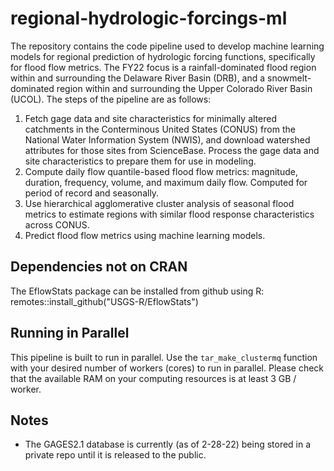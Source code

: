 # regional-hydrologic-forcings-ml
The repository contains the code pipeline used to develop machine learning models for regional prediction of hydrologic forcing functions, specifically for flood flow metrics. The FY22 focus is a rainfall-dominated flood region within and surrounding the Delaware River Basin (DRB), and a snowmelt-dominated region within and surrounding the Upper Colorado River Basin (UCOL). The steps of the pipeline are as follows: 

1. Fetch gage data and site characteristics for minimally altered catchments in the Conterminous United States (CONUS) from the National Water Information System (NWIS), and download watershed attributes for those sites from ScienceBase. Process the gage data and site characteristics to prepare them for use in modeling.
2. Compute daily flow quantile-based flood flow metrics: magnitude, duration, frequency, volume, and maximum daily flow. Computed for period of record and seasonally.
3. Use hierarchical agglomerative cluster analysis of seasonal flood metrics to estimate regions with similar flood response characteristics across CONUS.
4. Predict flood flow metrics using machine learning models.

## Dependencies not on CRAN
The EflowStats package can be installed from github using R:
remotes::install_github("USGS-R/EflowStats")

## Running in Parallel
This pipeline is built to run in parallel. Use the `tar_make_clustermq` function with your desired number of workers (cores) to run in parallel. Please check that the available RAM on your computing resources is at least 3 GB / worker.

## Notes 
- The GAGES2.1 database is currently (as of 2-28-22) being stored in a private repo until it is released to the public.
